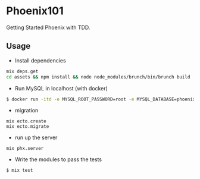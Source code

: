# Phoenix101

Getting Started Phoenix with TDD.

## Usage

- Install dependencies

```bash
mix deps.get
cd assets && npm install && node node_modules/brunch/bin/brunch build
```

- Run MySQL in localhost (with docker)

```bash
$ docker run -itd -e MYSQL_ROOT_PASSWORD=root -e MYSQL_DATABASE=phoenix -p 3306:3306 mysql:5
```

- migration

```
mix ecto.create
mix ecto.migrate
```

- run up the server

```
mix phx.server
```

- Write the modules to pass the tests

```
$ mix test
```

